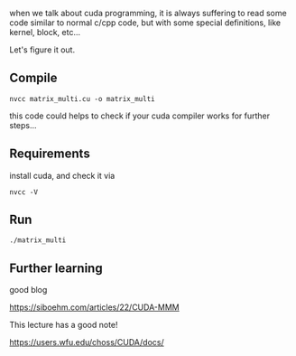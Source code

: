 when we talk about cuda programming, it is always suffering to read some code similar to normal c/cpp code, but with some special definitions, like kernel, block, etc...

Let's figure it out.

## Compile

```
nvcc matrix_multi.cu -o matrix_multi
```

this code could helps to check if your cuda compiler works for further steps...

## Requirements

install cuda, and check it via

`nvcc -V`

## Run

`./matrix_multi`

## Further learning

good blog

https://siboehm.com/articles/22/CUDA-MMM

This lecture has a good note!

https://users.wfu.edu/choss/CUDA/docs/
